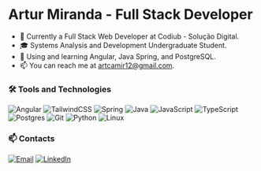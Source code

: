 # Artur Miranda - Full Stack Developer

- 🔭 Currently a Full Stack Web Developer at Codiub - Solução Digital.
- 🎓 Systems Analysis and Development Undergraduate Student.
- 🌱 Using and learning Angular, Java Spring, and PostgreSQL.
- 📫 You can reach me at artcamir12@gmail.com.
  
### 🛠️ Tools and Technologies

![Angular](https://img.shields.io/badge/-Angular-000?&logo=Angular)
![TailwindCSS](https://img.shields.io/badge/Tailwind_CSS-000?&logo=tailwind-css)
![Spring](https://img.shields.io/badge/Spring-000?&logo=Spring)
![Java](https://img.shields.io/badge/Java-000.svg?style=for-the-badge&logo=openjdk&logoColor=white)
![JavaScript](https://img.shields.io/badge/-JavaScript-000?&logo=JavaScript)
![TypeScript](https://img.shields.io/badge/-TypeScript-000?&logo=TypeScript)
![Postgres](https://img.shields.io/badge/-Postgres-000?&logo=postgresql)
![Git](https://img.shields.io/badge/-Git-000?&logo=git)
![Python](https://img.shields.io/badge/-Python-000?&logo=python)
![Linux](https://img.shields.io/badge/-Linux-000?&logo=linux)

### 📫 Contacts
[<img src="https://img.shields.io/badge/-Email-000?&logo=maildotru" alt="Email" />](mailto:artcamir12@gmail.com)
[<img src="https://img.shields.io/badge/-LinkedIn-000?&logo=linkedin" alt="LinkedIn" />](https://www.linkedin.com/in/art-miranda/)
